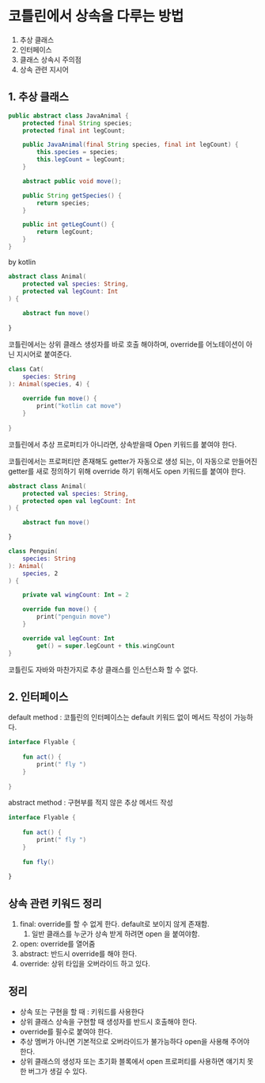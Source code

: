 # 코틀린에서 상속을 다루는 방법 

1. 추상 클래스 
2. 인터페이스
3. 클래스 상속시 주의점
4. 상속 관련 지시어


## 1. 추상 클래스

```java
public abstract class JavaAnimal {
	protected final String species;
	protected final int legCount;

	public JavaAnimal(final String species, final int legCount) {
		this.species = species;
		this.legCount = legCount;
	}

	abstract public void move();

	public String getSpecies() {
		return species;
	}

	public int getLegCount() {
		return legCount;
	}
}
```

by kotlin

```kotlin
abstract class Animal(
    protected val species: String,
    protected val legCount: Int
) {
    
    abstract fun move()
    
}
```

코틀린에서는 상위 클래스 생성자를 바로 호출 해야하며, override를 어노테이션이 아닌 지시어로 붙여준다.

```kotlin
class Cat(
    species: String
): Animal(species, 4) {
    
    override fun move() {
        print("kotlin cat move")
    }
    
}
```

코틀린에서 추상 프로퍼티가 아니라면, 상속받을때 Open 키워드를 붙여야 한다.

코틀린에서는 프로퍼티만 존재해도 getter가 자동으로 생성 되는, 이 자동으로 만들어진 getter를 새로 정의하기 위해 override 하기 위해서도 open 키워드를 붙여야 한다.

```kotlin
abstract class Animal(
    protected val species: String,
    protected open val legCount: Int
) {

    abstract fun move()

}
```

```kotlin
class Penguin(
    species: String
): Animal(
    species, 2
) {

    private val wingCount: Int = 2

    override fun move() {
        print("penguin move")
    }

    override val legCount: Int
        get() = super.legCount + this.wingCount
}
```

코틀린도 자바와 마찬가지로 추상 클래스를 인스턴스화 할 수 없다.


## 2. 인터페이스

default method : 코틀린의 인터페이스는 default 키워드 없이 메서드 작성이 가능하다.
```kotlin
interface Flyable {
    
    fun act() {
        print(" fly ")
    }
    
}
```
 
abstract method : 구현부를 적지 않은 추상 메서드 작성
```kotlin
interface Flyable {
    
    fun act() {
        print(" fly ")
    }
    
    fun fly()
    
}
```

## 상속 관련 키워드 정리
1. final: override를 할 수 없게 한다. default로 보이지 않게 존재함.
   1. 일반 클래스를 누군가 상속 받게 하려면 open 을 붙여야함.
2. open: override를 열어줌
3. abstract: 반드시 override를 해야 한다.
4. override: 상위 타입을 오버라이드 하고 있다.

## 정리
- 상속 또는 구현을 할 때 : 키워드를 사용한다
- 상위 클래스 상속을 구현할 때 생성자를 반드시 호출해야 한다.
- override를 필수로 붙여야 한다.
- 추상 멤버가 아니면 기본적으로 오버라이드가 불가능하다 open을 사용해 주어야 한다.
- 상위 클래스의 생성자 또는 초기화 블록에서 open 프로퍼티를 사용하면 얘기치 못한 버그가 생길 수 있다.


